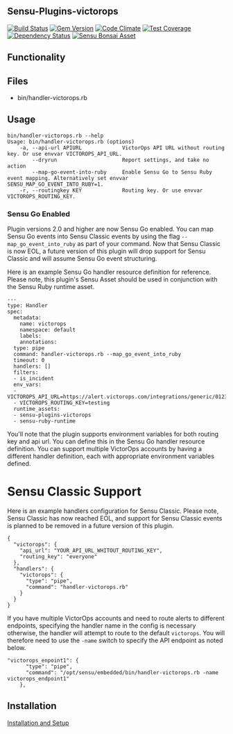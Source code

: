 ## Sensu-Plugins-victorops

[ ![Build Status](https://travis-ci.org/sensu-plugins/sensu-plugins-victorops.svg?branch=master)](https://travis-ci.org/sensu-plugins/sensu-plugins-victorops)
[![Gem Version](https://badge.fury.io/rb/sensu-plugins-victorops.svg)](http://badge.fury.io/rb/sensu-plugins-victorops)
[![Code Climate](https://codeclimate.com/github/sensu-plugins/sensu-plugins-victorops/badges/gpa.svg)](https://codeclimate.com/github/sensu-plugins/sensu-plugins-victorops)
[![Test Coverage](https://codeclimate.com/github/sensu-plugins/sensu-plugins-victorops/badges/coverage.svg)](https://codeclimate.com/github/sensu-plugins/sensu-plugins-victorops)
[![Dependency Status](https://gemnasium.com/sensu-plugins/sensu-plugins-victorops.svg)](https://gemnasium.com/sensu-plugins/sensu-plugins-victorops)
[![Sensu Bonsai Asset](https://img.shields.io/badge/Bonsai-Download%20Me-brightgreen.svg?colorB=89C967&logo=sensu)](https://bonsai.sensu.io/assets/sensu-plugins/sensu-plugins-victorops)

## Functionality

## Files
 * bin/handler-victorops.rb

## Usage
```
bin/handler-victorops.rb --help
Usage: bin/handler-victorops.rb (options)
    -a, --api-url APIURL             VictorOps API URL without routing key. Or use envvar VICTOROPS_API_URL.
        --dryrun                     Report settings, and take no action
        --map-go-event-into-ruby     Enable Sensu Go to Sensu Ruby event mapping. Alternatively set envvar SENSU_MAP_GO_EVENT_INTO_RUBY=1.
    -r, --routingkey KEY             Routing key. Or use envvar VICTOROPS_ROUTING_KEY.

```

### Sensu Go Enabled

Plugin versions 2.0 and higher are now Sensu Go enabled. You can map Sensu Go events into Sensu Classic events by using the flag `--map_go_event_into_ruby` as part of your command. Now that Sensu Classic is now EOL, a future version of this plugin will drop support for Sensu Classic and will assume Sensu Go event structuring.

Here is an example Sensu Go handler resource definition for reference.  Please note, this plugin's Sensu Asset should be used in conjunction with the Sensu Ruby runtime asset.

```
---
type: Handler
spec:
  metadata:
    name: victorops
    namespace: default
    labels: 
    annotations: 
  type: pipe
  command: handler-victorops.rb --map_go_event_into_ruby
  timeout: 0
  handlers: []
  filters:
  - is_incident
  env_vars:
  - VICTOROPS_API_URL=https://alert.victorops.com/integrations/generic/01234567/alert/0123456789101112
  - VICTOROPS_ROUTING_KEY=testing
  runtime_assets:
  - sensu-plugins-victorops
  - sensu-ruby-runtime
```

You'll note that the plugin supports environment variables for both routing key and api url. You can define this in the Sensu Go handler resource definition.  You can support multiple VictorOps accounts by having a different handler definition, each with appropriate environment variables defined.


# Sensu Classic Support
Here is an example handlers configuration for Sensu Classic. Please note, Sensu Classic has now reached EOL, and support for Sensu Classic events is planned to be removed in a future version of this plugin. 

```
{
  "victorops": {
    "api_url": "YOUR_API_URL_WHITOUT_ROUTING_KEY",
    "routing_key": "everyone"
  },
  "handlers": {
    "victorops": {
      "type": "pipe",
      "command": "handler-victorops.rb"
    }
  }
}
```

If you have multiple VictorOps accounts and need to route alerts to different endpoints, specifying the handler name in the config is necessary otherwise, the handler will attempt to route to the default `victorops`.  You will therefore need to use the `-name` switch to specify the API endpoint as noted below.

```
"victorops_enpoint1": {
      "type": "pipe",
      "command": "/opt/sensu/embedded/bin/handler-victorops.rb -name victorops_endpoint1"
    },
```

## Installation

[Installation and Setup](http://sensu-plugins.io/docs/installation_instructions.html)
